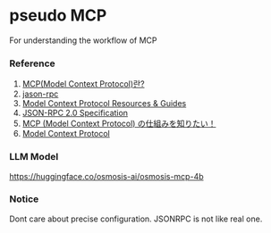 # pseudo MCP

For understanding the workflow of MCP

### Reference

1. [MCP(Model Context Protocol)란?](https://velog.io/@byu0hyun/whatismcp)
2. [jason-rpc](https://velog.io/@cosmo_numm/jason-rpc)
3. [Model Context Protocol Resources & Guides](https://github.com/cyanheads/model-context-protocol-resources)
4. [JSON-RPC 2.0 Specification](https://www.jsonrpc.org/specification)
5. [MCP (Model Context Protocol) の仕組みを知りたい！](https://qiita.com/megmogmog1965/items/79ec6a47d9c223e8cffc)
6. [Model Context Protocol](https://modelcontextprotocol.io/introduction)

### LLM Model

https://huggingface.co/osmosis-ai/osmosis-mcp-4b

### Notice

Dont care about precise configuration.
JSONRPC is not like real one.
